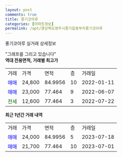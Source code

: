 ```yaml
---
layout: post
comments: true
title: 풍기코아루
categories: [아파트정보]
permalink: /apt/경상북도영주시풍기읍동부리풍기코아루
---
```


풍기코아루 실거래 상세정보

<script type="text/javascript">
  google.charts.load('current', {'packages':['line', 'corechart']});
  google.charts.setOnLoadCallback(drawChart);

  function drawChart() {
    var data = new google.visualization.DataTable();
    data.addColumn('date', '거래일');
    data.addColumn('number', "매매");
    data.addColumn('number', "전세");
    data.addColumn('number', "전매");

    data.addRows([[new Date(Date.parse("2023-07-18")), 24000, null, null], [new Date(Date.parse("2023-07-01")), 21700, null, null]]);

    var options = {
      hAxis: {
        format: 'yyyy/MM/dd'
      },    
      lineWidth: 0,
      pointsVisible: true,    
      title: '최근 1년간 유형별 실거래가 분포',
      legend: { position: 'bottom' }
    };

    var formatter = new google.visualization.NumberFormat({pattern:'###,###'} );
    formatter.format(data, 1);
    formatter.format(data, 2);
    
    setTimeout(function() {
        var chart = new google.visualization.LineChart(document.getElementById('columnchart_material'));
        chart.draw(data, (options));
        document.getElementById('loading').style.display = 'none';
    }, 200);
  }
</script>


<div id="loading" style="z-index:20; display: block; margin-left: 0px">"그래프를 그리고 있습니다"</div>
<div id="columnchart_material" style="width: 95%; margin-left: 0px; display: block"></div>
<!-- contents start -->
<b>역대 전용면적, 거래별 최고가</b>
<table class="sortable">
    <tr>
      <td>거래</td>
      <td>가격</td>
      <td>면적</td>
      <td>층</td>
      <td>거래일</td>
    </tr>
        <tr>
          <td><a style="color: blue">매매</a></td>
          <td>24,800</td>
          <td>84.9956</td>
          <td>10</td>
          <td>2022-01-11</td>
        </tr>            <tr>
          <td><a style="color: blue">매매</a></td>
          <td>23,000</td>
          <td>77.464</td>
          <td>9</td>
          <td>2022-06-07</td>
        </tr>        
        <tr>
              <td><a style="color: darkgreen">전세</a></td>
              <td>12,600</td>
              <td>77.464</td>
              <td>3</td>
              <td>2022-07-22</td>
            </tr>        
    
</table>

<b>최근 1년간 거래 내역</b>

<table class="sortable">
    <tr>
      <td>거래</td>
      <td>가격</td>
      <td>면적</td>
      <td>층</td>
      <td>거래일</td>
    </tr>
    <tr>
      <td><a style="color: blue">매매</a></td>
      <td>24,000</td>
      <td>84.9956</td>
      <td>5</td>
      <td>2023-07-18</td>
    </tr>          <tr>
      <td><a style="color: blue">매매</a></td>
      <td>21,700</td>
      <td>77.464</td>
      <td>10</td>
      <td>2023-07-01</td>
    </tr>      </table>
<!-- contents end -->    

